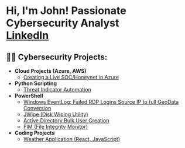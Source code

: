 <h1>Hi, I'm John! Passionate Cybersecurity Analyst<br/><a href="https://www.linkedin.com/in/johnkerikson/">LinkedIn</a></h1>

<h2>👨‍💻 Cybersecurity Projects:</h2>

- <b>Cloud Projects (Azure, AWS) </b>
  - [Creating a Live SOC/Honeynet in Azure](https://github.com/ChanooKim/Azure-SOC)
- <b>Python Scripting</b>
  - [Threat Indicator Automation](https://github.com/joshmadakor1/4chan-Image-Analysis-Middleware-C964) 
- <b>PowerShell</b>
  - [Windows EventLog: Failed RDP Logins Source IP to full GeoData Conversion](https://github.com/joshmadakor1/Sentinel-Lab)
  - [JWipe (Disk Wiping Utility)](https://github.com/joshmadakor1/Jwipe.PowerShell)
  - [Active Directory Bulk User Creation](https://github.com/joshmadakor1/AD_PS)
  - [FIM (File Integrity Monitor)](https://github.com/joshmadakor1/PowerShell-Integrity-FIM)
- <b>Coding Projects</b>
  - [Weather Application (React, JavaScript)](https://github.com/joshmadakor1/4chan-Image-Analysis-Middleware-C964) 
